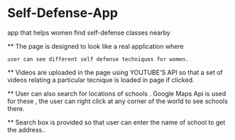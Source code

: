 # Self-Defense-App
app that helps women find self-defense classes nearby

**  The page is designed to look like a real application where
    
    user can see different self defense techniques for women.

**  Videos are uploaded in the page using YOUTUBE'S API so that 
    a set of videos relating a particular tecnique is loaded in
    page if clicked.

**  User can also search for locations of schools .
    Google Maps Api is used for these , the user can right click
    at any corner of the world to see schools there.

**  Search box is provided so that user can enter the name of
    school to get the address..
